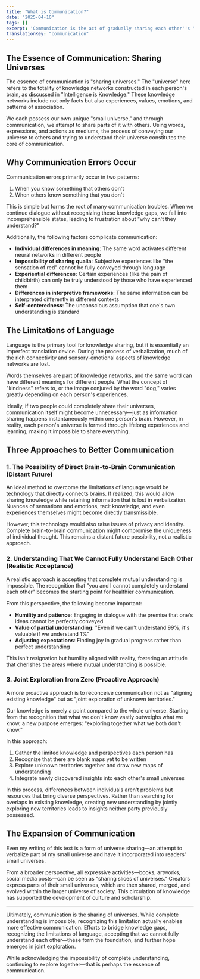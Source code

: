 ```yaml
---
title: "What is Communication?"
date: "2025-04-10"
tags: []
excerpt: 'Communication is the act of gradually sharing each other''s "inner universe." Yet this process is always accompanied by limitations, as it relies on language—an inherently imperfect tool for translation.'
translationKey: "communication"
---
```


## The Essence of Communication: Sharing Universes

The essence of communication is "sharing universes." The "universe" here refers to the totality of knowledge networks constructed in each person's brain, as discussed in "Intelligence is Knowledge." These knowledge networks include not only facts but also experiences, values, emotions, and patterns of association.

We each possess our own unique "small universe," and through communication, we attempt to share parts of it with others. Using words, expressions, and actions as mediums, the process of conveying our universe to others and trying to understand their universe constitutes the core of communication.

## Why Communication Errors Occur

Communication errors primarily occur in two patterns:

1. When you know something that others don't
2. When others know something that you don't

This is simple but forms the root of many communication troubles. When we continue dialogue without recognizing these knowledge gaps, we fall into incomprehensible states, leading to frustration about "why can't they understand?"

Additionally, the following factors complicate communication:

- **Individual differences in meaning**: The same word activates different neural networks in different people
- **Impossibility of sharing qualia**: Subjective experiences like "the sensation of red" cannot be fully conveyed through language
- **Experiential differences**: Certain experiences (like the pain of childbirth) can only be truly understood by those who have experienced them
- **Differences in interpretive frameworks**: The same information can be interpreted differently in different contexts
- **Self-centeredness**: The unconscious assumption that one's own understanding is standard

## The Limitations of Language

Language is the primary tool for knowledge sharing, but it is essentially an imperfect translation device. During the process of verbalization, much of the rich connectivity and sensory-emotional aspects of knowledge networks are lost.

Words themselves are part of knowledge networks, and the same word can have different meanings for different people. What the concept of "kindness" refers to, or the image conjured by the word "dog," varies greatly depending on each person's experiences.

Ideally, if two people could completely share their universes, communication itself might become unnecessary—just as information sharing happens instantaneously within one person's brain. However, in reality, each person's universe is formed through lifelong experiences and learning, making it impossible to share everything.

## Three Approaches to Better Communication

### 1. The Possibility of Direct Brain-to-Brain Communication (Distant Future)

An ideal method to overcome the limitations of language would be technology that directly connects brains. If realized, this would allow sharing knowledge while retaining information that is lost in verbalization. Nuances of sensations and emotions, tacit knowledge, and even experiences themselves might become directly transmissible.

However, this technology would also raise issues of privacy and identity. Complete brain-to-brain communication might compromise the uniqueness of individual thought. This remains a distant future possibility, not a realistic approach.

### 2. Understanding That We Cannot Fully Understand Each Other (Realistic Acceptance)

A realistic approach is accepting that complete mutual understanding is impossible. The recognition that "you and I cannot completely understand each other" becomes the starting point for healthier communication.

From this perspective, the following become important:

- **Humility and patience**: Engaging in dialogue with the premise that one's ideas cannot be perfectly conveyed
- **Value of partial understanding**: "Even if we can't understand 99%, it's valuable if we understand 1%"
- **Adjusting expectations**: Finding joy in gradual progress rather than perfect understanding

This isn't resignation but humility aligned with reality, fostering an attitude that cherishes the areas where mutual understanding is possible.

### 3. Joint Exploration from Zero (Proactive Approach)

A more proactive approach is to reconceive communication not as "aligning existing knowledge" but as "joint exploration of unknown territories."

Our knowledge is merely a point compared to the whole universe. Starting from the recognition that what we don't know vastly outweighs what we know, a new purpose emerges: "exploring together what we both don't know."

In this approach:

1. Gather the limited knowledge and perspectives each person has
2. Recognize that there are blank maps yet to be written
3. Explore unknown territories together and draw new maps of understanding
4. Integrate newly discovered insights into each other's small universes

In this process, differences between individuals aren't problems but resources that bring diverse perspectives. Rather than searching for overlaps in existing knowledge, creating new understanding by jointly exploring new territories leads to insights neither party previously possessed.

## The Expansion of Communication

Even my writing of this text is a form of universe sharing—an attempt to verbalize part of my small universe and have it incorporated into readers' small universes.

From a broader perspective, all expressive activities—books, artworks, social media posts—can be seen as "sharing slices of universes." Creators express parts of their small universes, which are then shared, merged, and evolved within the larger universe of society. This circulation of knowledge has supported the development of culture and scholarship.

---

Ultimately, communication is the sharing of universes. While complete understanding is impossible, recognizing this limitation actually enables more effective communication. Efforts to bridge knowledge gaps, recognizing the limitations of language, accepting that we cannot fully understand each other—these form the foundation, and further hope emerges in joint exploration.

While acknowledging the impossibility of complete understanding, continuing to explore together—that is perhaps the essence of communication.